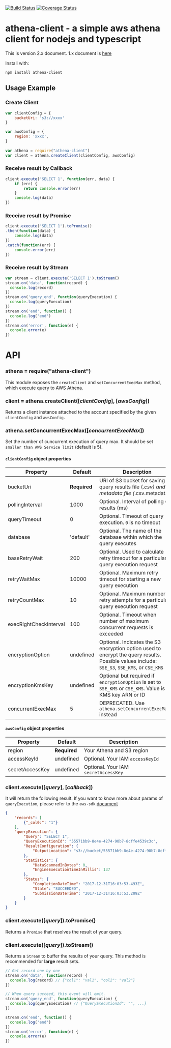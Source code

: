 [![Build Status](https://travis-ci.org/KoteiIto/node-athena.svg?branch=master)](https://travis-ci.org/KoteiIto/node-athena)
[![Coverage Status](https://coveralls.io/repos/github/KoteiIto/node-athena/badge.svg?branch=master)](https://coveralls.io/github/KoteiIto/node-athena?branch=master)

athena-client - a  simple aws athena client for nodejs and typescript
===========================
This is version 2.x document. 1.x document is [here](https://github.com/KoteiIto/node-athena/tree/1.x)

Install with:

    npm install athena-client

## Usage Example

### Create Client
```js
var clientConfig = {
    bucketUri: 's3://xxxx'
}

var awsConfig = {
    region: 'xxxx', 
}
 
var athena = require("athena-client")
var client = athena.createClient(clientConfig, awsConfig)
```

### Receive result by Callback
```js
client.execute('SELECT 1', function(err, data) {
    if (err) {
        return console.error(err)
    }
    console.log(data)
})
```

### Receive result by Promise
```js 
client.execute('SELECT 1').toPromise()
.then(function(data) {
    console.log(data)
})
.catch(function(err) {
    console.error(err)
})
```

### Receive result by Stream
```js
var stream = client.execute('SELECT 1').toStream()
stream.on('data', function(record) {
  console.log(record)
})
stream.on('query_end', function(queryExecution) {
  console.log(queryExecution)
})
stream.on('end', function() {
  console.log('end')
})
stream.on('error', function(e) {
  console.error(e)
})
```

# API
### athena = require("athena-client")
This module exposes the `createClient` and `setConcurrentExecMax` method, which execute query to AWS Athena.

### client = athena.createClient([_clientConfig_], [_awsConfig_])
Returns a client instance attached to the account specified by the given `clientConfig` and `awsConfig`.

### athena.setConcurrentExecMax([_concurrentExecMax_])
Set the number of cuncurrent execution of query max. It should be set `smaller than AWS Service limit` (default is 5).

#### `clientConfig` object properties
| Property  | Default   | Description |
|-----------|-----------|-------------|
| bucketUri      | __Required__ | URI of S3 bucket for saving a query results file (*.csv) and a metadata file (*.csv.metadata) |
| pollingInterval      | 1000  |  Optional. Interval of polling sql results (ms) |
| queryTimeout      | 0      | Optional. Timeout of query execution.  `0` is no timeout |
| database | 'default' | Optional. The name of the database within which the query executes |
| baseRetryWait | 200 | Optional. Used to calculate retry timeout for a particular query execution request |
| retryWaitMax | 10000 | Optional. Maximum retry timeout for starting a new query execution |
| retryCountMax | 10 | Optional. Maximum number of retry attempts for a particular query execution request |
| execRightCheckInterval | 100 | Optional. Timeout when number of maximum concurrent requests is exceeded |
| encryptionOption | undefined | Optional. Indicates the S3 encryption option used to encrypt the query results. Possible values include: `SSE_S3`, `SSE_KMS`, or `CSE_KMS` |
| encryptionKmsKey | undefined | Optional but required if `encryptionOption` is set to `SSE_KMS` or `CSE_KMS`. Value is the KMS key ARN or ID |
| concurrentExecMax | 5 | DEPRECATED. Use `athena.setConcurrentExecMax()` instead |

#### `awsConfig` object properties
| Property  | Default   | Description |
|-----------|-----------|-------------|
| region        | __Required__ | Your Athena and S3 region |
| accessKeyId      | undefined  | Optional. Your IAM `accessKeyId` |
| secretAccessKey      | undefined | Optional. Your IAM `secretAccessKey` |

### client.execute([_query_], [_callback_])
It will return the following result.
If you want to know more about params of `queryExecution`, please refer to the `aws-sdk` [document](https://docs.aws.amazon.com/AWSJavaScriptSDK/latest/AWS/Athena.html#getQueryExecution-property)  

```json
{
    "records": [
        {"_col0:": "1"}
    ],
    "queryExecution": {
        "Query": "SELECT 1", 
        "QueryExecutionId": "55571bb9-8e4e-4274-90b7-8cffe4539c3c", 
        "ResultConfiguration": {
            "OutputLocation": "s3://bucket/55571bb9-8e4e-4274-90b7-8cffe4539c3c"
        }, 
        "Statistics": {
            "DataScannedInBytes": 0, 
            "EngineExecutionTimeInMillis": 137
        }, 
        "Status": {
            "CompletionDateTime": "2017-12-31T16:03:53.493Z", 
            "State": "SUCCEEDED", 
            "SubmissionDateTime": "2017-12-31T16:03:53.209Z"
        }
    }
}
```

### client.execute([_query_]).toPromise()
Returns a `Promise` that resolves the result of your query.

### client.execute([_query_]).toStream()
Returns a `Stream` to buffer the results of your query. This method is recommended for **large** result sets.

```js
// Get record one by one
stream.on('data', function(record) {
  console.log(record) // {"col1": "val1", "col2": "val2"}
})

// When query succeed, this event will emit.
stream.on('query_end', function(queryExecution) {
  console.log(queryExecution) // {"QueryExecutionId": "", ...}
})

stream.on('end', function() {
  console.log('end')
})
stream.on('error', function(e) {
  console.error(e)
})
```

